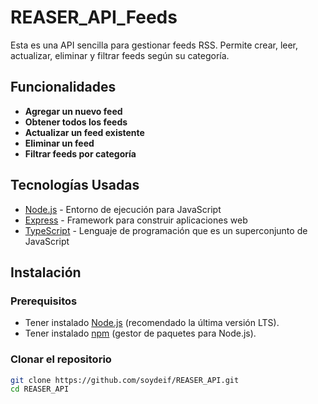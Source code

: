 # REASER_API_Feeds

Esta es una API sencilla para gestionar feeds RSS. Permite crear, leer, actualizar, eliminar y filtrar feeds según su categoría.

## Funcionalidades

- **Agregar un nuevo feed**
- **Obtener todos los feeds**
- **Actualizar un feed existente**
- **Eliminar un feed**
- **Filtrar feeds por categoría**

## Tecnologías Usadas

- [Node.js](https://nodejs.org/) - Entorno de ejecución para JavaScript
- [Express](https://expressjs.com/) - Framework para construir aplicaciones web
- [TypeScript](https://www.typescriptlang.org/) - Lenguaje de programación que es un superconjunto de JavaScript

## Instalación

### Prerequisitos

- Tener instalado [Node.js](https://nodejs.org/) (recomendado la última versión LTS).
- Tener instalado [npm](https://www.npmjs.com/) (gestor de paquetes para Node.js).

### Clonar el repositorio

```bash
git clone https://github.com/soydeif/REASER_API.git
cd REASER_API
```
